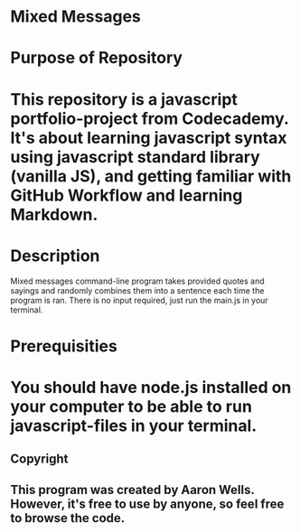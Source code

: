 # Mixed Messages

<h1>Purpose of Repository<h1>

<p>This repository is a javascript portfolio-project from Codecademy. It's about learning javascript syntax using javascript standard library (vanilla JS), and getting familiar with GitHub Workflow and learning Markdown.<p>

 <h1>Description</h1>
 <p>Mixed messages command-line program takes provided quotes and sayings and randomly combines them into a sentence each time the program is ran. There is no input required, just run the main.js in your terminal.<p>

<h1>Prerequisities<h1>
<p>You should have node.js installed on your computer to be able to run javascript-files in your terminal.<p>

<h2>Copyright<h2>
<p>This program was created by Aaron Wells. However, it's free to use by anyone, so feel free to browse the code. <p>
